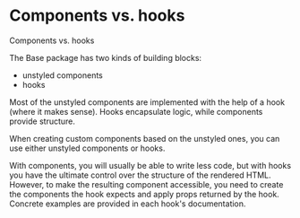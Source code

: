 # Components vs. hooks

<p class="description">Components vs. hooks</p>

The Base package has two kinds of building blocks:

- unstyled components
- hooks

Most of the unstyled components are implemented with the help of a hook (where it makes sense). Hooks encapsulate logic, while components provide structure.

When creating custom components based on the unstyled ones, you can use either unstyled components or hooks.

With components, you will usually be able to write less code, but with hooks you have the ultimate control over the structure of the rendered HTML.
However, to make the resulting component accessible, you need to create the components the hook expects and apply props returned by the hook.
Concrete examples are provided in each hook's documentation.
